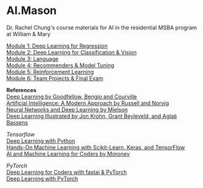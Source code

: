 # AI.Mason
Dr. Rachel Chung's course materials for AI in the residential MSBA program at William &amp; Mary

[Module 1: Deep Learning for Regression](https://github.com/tingtingchung/AI.Mason/blob/main/Module%201%3A%20Deep%20Learning%20for%20Regression.md)  
[Module 2: Deep Learning for Classification & Vision](https://github.com/tingtingchung/AI.Mason/blob/main/Module%202%3A%20Deep%20Learning%20(DL)%20for%20Classification%20%26%20Vision.md)  
[Module 3: Language](https://github.com/tingtingchung/AI.Mason/blob/main/Module%203%3A%20Language.md)  
[Module 4: Recommenders & Model Tuning](https://github.com/tingtingchung/AI.Mason/blob/main/Module%204%3A%20Model%20Tuning%20%26%20Recommenders.md)  
[Module 5: Reinforcement Learning](https://github.com/tingtingchung/AI.Mason/blob/main/Module%205%3A%20Reinforcement%20Learning%20(RL).md)  
[Module 6: Team Projects & Final Exam](https://github.com/tingtingchung/AI.Mason/blob/main/Module%206%3A%20Team%20Projects%20and%20Final%20Exam.md)     

**References**  
[Deep Learning by Goodfellow, Bengio and Courville](https://www.deeplearningbook.org/)  
[Artificial Intelligence: A Modern Approach by Russell and Norvig](https://aima.cs.berkeley.edu/)  
[Neural Networks and Deep Learning by Mielson](http://neuralnetworksanddeeplearning.com/)  
[Deep Learning Illustrated by Jon Krohn, Grant Beyleveld, and Aglaé Bassens](https://www.deeplearningillustrated.com/)  

*Tensorflow*  
[Deep Learning with Python](https://www.manning.com/books/deep-learning-with-python)  
[Hands-On Machine Learning with Scikit-Learn, Keras, and TensorFlow](https://www.oreilly.com/library/view/hands-on-machine-learning/9781492032632/)  
[AI and Machine Learning for Coders by Moroney](https://www.oreilly.com/library/view/ai-and-machine/9781492078180/)  

*PyTorch*  
[Deep Learning for Coders with fastai & PyTorch](https://course.fast.ai/Resources/book.html)  
[Deep Learning with PyTorch](https://www.manning.com/books/deep-learning-with-pytorch)  
